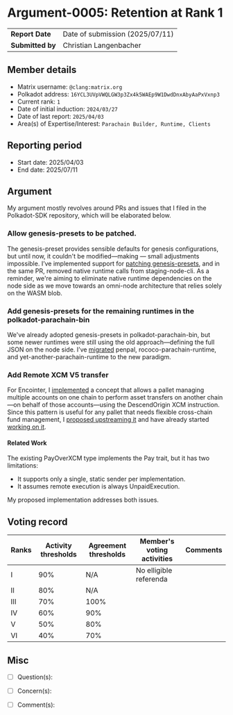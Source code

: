 # Argument-0005: Retention at Rank 1

|                 |                                 |
| --------------- |---------------------------------|
| **Report Date** | Date of submission (2025/07/11) |
| **Submitted by**| Christian Langenbacher          |


## Member details

- Matrix username: `@clang:matrix.org`
- Polkadot address: `16YCL3UVpVWQLGW3p3Zx4k5WAEp9W1DwdDnxAbyAaPxVxnp3`
- Current rank: `1`
- Date of initial induction: `2024/03/27`
- Date of last report: `2025/04/03`
- Area(s) of Expertise/Interest: `Parachain Builder, Runtime, Clients`


## Reporting period

- Start date: 2025/04/03
- End date: 2025/07/11


## Argument
My argument mostly revolves around PRs and issues that I filed in the Polkadot-SDK repository, which will be elaborated below.

### Allow genesis-presets to be patched.
The genesis-preset provides sensible defaults for genesis configurations, but until now, it couldn't be modified—making — small adjustments impossible. I’ve implemented support for [patching genesis-presets](https://github.com/paritytech/polkadot-sdk/pull/8323), and in the same PR, removed native runtime calls from staging-node-cli. As a reminder, we're aiming to eliminate native runtime dependencies on the node side as we move towards an omni-node architecture that relies solely on the WASM blob.

### Add genesis-presets for the remaining runtimes in the polkadot-parachain-bin
We've already adopted genesis-presets in polkadot-parachain-bin, but some newer runtimes were still using the old approach—defining the full JSON on the node side. I’ve [migrated](https://github.com/paritytech/polkadot-sdk/pull/8426) penpal, rococo-parachain-runtime, and yet-another-parachain-runtime to the new paradigm.

### Add Remote XCM V5 transfer
For Encointer, I [implemented](https://github.com/paritytech/polkadot-sdk/pull/9173) a concept that allows a pallet managing multiple accounts on one chain to perform asset transfers on another chain—on behalf of those accounts—using the  DescendOrigin XCM instruction. Since this pattern is useful for any pallet that needs flexible cross-chain fund management, I [proposed upstreaming it](https://github.com/paritytech/polkadot-sdk/issues/9170) and have already started [working on it](https://github.com/paritytech/polkadot-sdk/pull/9173).

#### Related Work
The existing PayOverXCM type implements the Pay trait, but it has two limitations:
* It supports only a single, static sender per implementation. 
* It assumes remote execution is always UnpaidExecution.

My proposed implementation addresses both issues.

## Voting record

|  Ranks | Activity thresholds | Agreement thresholds | Member's voting activities | Comments |
|---|---|----------------------|----------------------------|---|
|I  |90%   | N/A                  | No elligible referenda     |  |
|II |80%   | N/A                  |                            |  |
|III|70%   | 100%                 |                            |  |
|IV |60%   | 90%                  |                            |  |
|V  |50%   | 80%                  |                            |  |
|VI |40%   | 70%                  |                            |  |


## Misc

- [ ] Question(s):

- [ ] Concern(s):

- [ ] Comment(s):
